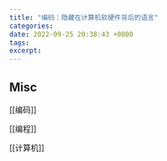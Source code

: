 ```yaml
---
title: "编码：隐藏在计算机软硬件背后的语言"
categories: 
date: 2022-09-25 20:38:43 +0800
tags: 
excerpt: 
---
```










## Misc

[[编码]]

[[编程]]

[[计算机]]


